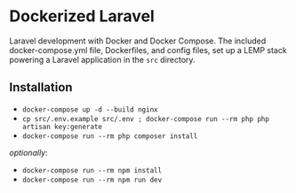 # Dockerized Laravel

Laravel development with Docker and Docker Compose. The included docker-compose.yml file, Dockerfiles, and config files, set up a LEMP stack powering a Laravel application in the `src` directory.

## Installation

- `docker-compose up -d --build nginx`
- `cp src/.env.example src/.env ; docker-compose run --rm php php artisan key:generate`
- `docker-compose run --rm php composer install`

_optionally_:

- `docker-compose run --rm npm install`
- `docker-compose run --rm npm run dev`
